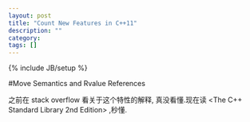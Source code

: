 ```yaml
---
layout: post
title: "Count New Features in C++11"
description: ""
category: 
tags: []
---
```

{% include JB/setup %}

#Move Semantics and Rvalue References

之前在 stack overflow 看关于这个特性的解释, 真没看懂.现在读 <The C++ Standard Library 2nd Edition> ,秒懂.